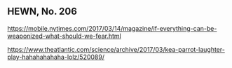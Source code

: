 ## HEWN, No. 206

https://mobile.nytimes.com/2017/03/14/magazine/if-everything-can-be-weaponized-what-should-we-fear.html

https://www.theatlantic.com/science/archive/2017/03/kea-parrot-laughter-play-hahahahahaha-lolz/520089/
